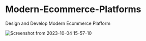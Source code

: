 # Modern-Ecommerce-Platforms
Design and Develop Modern Ecommerce Plafform

![Screenshot from 2023-10-04 15-57-10](https://github.com/langsari/Modern-Ecommerce-Platforms/assets/134181494/6a6d2628-9255-4d57-916d-10542f22e07c)
